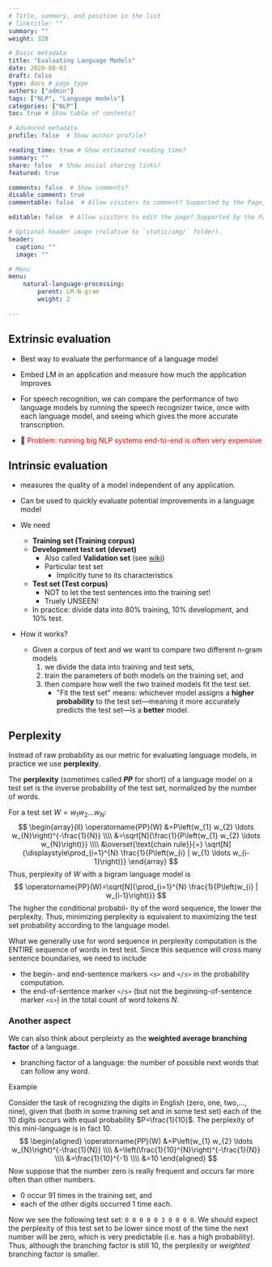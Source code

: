 ```yaml
---
# Title, summary, and position in the list
# linktitle: ""
summary: ""
weight: 320

# Basic metadata
title: "Evaluating Language Models"
date: 2020-08-03
draft: false
type: docs # page type
authors: ["admin"]
tags: ["NLP", "Language models"]
categories: ["NLP"]
toc: true # Show table of contents?

# Advanced metadata
profile: false  # Show author profile?

reading_time: true # Show estimated reading time?
summary: ""
share: false  # Show social sharing links?
featured: true

comments: false  # Show comments?
disable_comment: true
commentable: false  # Allow visitors to comment? Supported by the Page, Post, and Docs content types.

editable: false  # Allow visitors to edit the page? Supported by the Page, Post, and Docs content types.

# Optional header image (relative to `static/img/` folder).
header:
  caption: ""
  image: ""

# Menu
menu: 
    natural-language-processing:
        parent: LM-N-gram
        weight: 2

---
```




## **Extrinsic evaluation**

- Best way to evaluate the performance of a language model

- Embed LM in an application and measure how much the application improves
- For speech recognition, we can compare the performance of two language models by running the speech recognizer twice, once with each language model, and seeing which gives the more accurate transcription.
- 🔴 <span style="color:red">Problem: running big NLP systems end-to-end is often very expensive</span>

## **Intrinsic evaluation**

- measures the quality of a model independent of any application.

- Can be used to quickly evaluate potential improvements in a language model
- We need
  - **Training set (Training corpus)**
  - **Development test set (devset)**
    - Also called **Validation set** (see [wiki](https://en.wikipedia.org/wiki/Training,_validation,_and_test_sets))
    - Particular test set
      - Implicitly tune to its characteristics
  - **Test set (Test corpus)**
    - NOT to let the test sentences into the training set!
    - Truely UNSEEN!
  - In practice: divide data into 80% training, 10% development, and 10% test.
- How it works?
  - Given a corpus of text and we want to compare two different n-gram models
    1. we divide the data into training and test sets, 
    2. train the parameters of both models on the training set, and 
    3. then compare how well the two trained models fit the test set.
       - "Fit the test set" means: whichever model assigns a **higher probability** to the test set—meaning it more accurately predicts the test set—is a **better** model.

## Perplexity

Instead of raw probability as our metric for evaluating language models, in practice we use **perplexity**.

The **perplexity** (sometimes called ***PP*** for short) of a language model on a test set is the inverse probability of the test set, normalized by the number of words.

For a test set $W=w_{1} w_{2} \ldots w_{N}$:
$$
\begin{array}{ll}
\operatorname{PP}(W) &=P\left(w_{1} w_{2} \ldots w_{N}\right)^{-\frac{1}{N}} \\\\
&=\sqrt[N]{\frac{1}{P\left(w_{1} w_{2} \ldots w_{N}\right)}} \\\\
&\overset{\text{chain rule}}{=} \sqrt[N]{\displaystyle\prod_{i=1}^{N} \frac{1}{P\left(w_{i} | w_{1} \ldots w_{i-1}\right)}}
\end{array}
$$
Thus, perplexity of *W* with a bigram language model is
$$
\operatorname{PP}(W)=\sqrt[N]{\prod_{i=1}^{N} \frac{1}{P\left(w_{i} | w_{i-1}\right)}}
$$
The higher the conditional probabil- ity of the word sequence, the lower the perplexity. Thus, minimizing perplexity is equivalent to maximizing the test set probability according to the language model.

What we generally use for word sequence in perplexity computation is the ENTIRE sequence of words in test test. Since this sequence will cross many sentence boundaries, we need to include 

- the begin- and end-sentence markers `<s>` and `</s>` in the probability computation. 
- the end-of-sentence marker `</s>` (but not the beginning-of-sentence marker `<s>`) in the total count of word tokens *N*.

### Another aspect 

We can also think about perpleixty as the **weighted average branching factor** of a language.

- branching factor of a language: the number of possible next words that can follow any word.

Example

Consider the task of recognizing the digits in English (zero, one, two,..., nine), given that (both in some training set and in some test set) each of the 10 digits occurs with equal probability $P=\frac{1}{10}$. The perplexity of this mini-language is in fact 10. 
$$
\begin{aligned}
\operatorname{PP}(W) &=P\left(w_{1} w_{2} \ldots w_{N}\right)^{-\frac{1}{N}} \\\\
&=\left(\frac{1}{10}^{N}\right)^{-\frac{1}{N}} \\\\
&=\frac{1}{10}^{-1} \\\\
&=10
\end{aligned}
$$
Now suppose that the number zero is really frequent and occurs far more often than other numbers.

- 0 occur 91 times in the training set, and 
- each of the other digits occurred 1 time each.

Now we see the following test set: `0 0 0 0 0 3 0 0 0 0`. We should expect the perplexity of this test set to be lower since most of the time the next number will be zero, which is very predictable (i.e. has a high probability).  Thus, although the branching factor is still 10, the perplexity or *weighted* branching factor is smaller. 